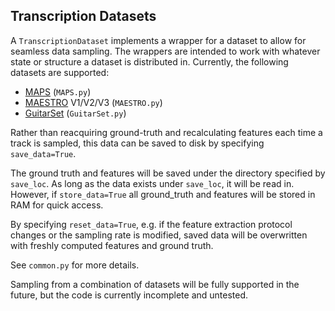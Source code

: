 ## Transcription Datasets
A ```TranscriptionDataset``` implements a wrapper for a dataset to allow for seamless data sampling.
The wrappers are intended to work with whatever state or structure a dataset is distributed in.
Currently, the following datasets are supported:
 - [MAPS](https://www.tsi.telecom-paristech.fr/aao/en/2010/07/08/maps-database-a-piano-database-for-multipitch-estimation-and-automatic-transcription-of-music/) (```MAPS.py```)
 - [MAESTRO](https://magenta.tensorflow.org/datasets/maestro) V1/V2/V3 (```MAESTRO.py```)
 - [GuitarSet](https://guitarset.weebly.com/) (```GuitarSet.py```)
 
Rather than reacquiring ground-truth and recalculating features each time a track is sampled, this data can be saved to disk by specifying ```save_data=True```.

The ground truth and features will be saved under the directory specified by ```save_loc```.
As long as the data exists under ```save_loc```, it will be read in.
However, if ```store_data=True``` all ground_truth and features will be stored in RAM for quick access.

By specifying ```reset_data=True```, e.g. if the feature extraction protocol changes or the sampling rate is modified, saved data will be overwritten with freshly computed features and ground truth.

See ```common.py``` for more details.

Sampling from a combination of datasets will be fully supported in the future, but the code is currently incomplete and untested.
